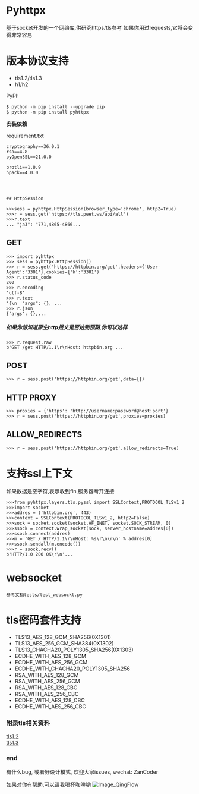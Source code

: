 # Pyhttpx
基于socket开发的一个网络库,供研究https/tls参考
如果你用过requests,它将会变得非常容易

# 版本协议支持
- tls1.2/tls1.3
- h1/h2

PyPI:
```
$ python -m pip install --upgrade pip
$ python -m pip install pyhttpx
```

**安装依赖**

requirement.txt

```
cryptography==36.0.1
rsa==4.8
pyOpenSSL==21.0.0

brotli==1.0.9
hpack==4.0.0




## HttpSession

>>>sess = pyhttpx.HttpSession(browser_type='chrome', http2=True)
>>>r = sess.get('https://tls.peet.ws/api/all')
>>>r.text
... "ja3": "771,4865-4866...
```

## GET
```
>>> import pyhttpx
>>> sess = pyhttpx.HttpSession()
>>> r = sess.get('https://httpbin.org/get',headers={'User-Agent':'3301'},cookies={'k':'3301')
>>> r.status_code
200
>>> r.encoding
'utf-8'
>>> r.text
'{\n  "args": {}, ...
>>> r.json
{'args': {},...

```
##### 如果你想知道原生http报文是否达到预期,你可以这样
```
>>> r.request.raw
b'GET /get HTTP/1.1\r\nHost: httpbin.org ...
```

## POST
```
>>> r = sess.post('https://httpbin.org/get',data={})
```

## HTTP PROXY
```
>>> proxies = {'https': 'http://username:password@host:port'}
>>> r = sess.post('https://httpbin.org/get',proxies=proxies)
```

## ALLOW_REDIRECTS

  ```
>>> r = sess.post('https://httpbin.org/get',allow_redirects=True)
```  



# 支持ssl上下文

如果数据是空字符,表示收到fin,服务器断开连接

```
>>>from pyhttpx.layers.tls.pyssl import SSLContext,PROTOCOL_TLSv1_2
>>>import socket
>>>addres = ('httpbin.org', 443)
>>>context = SSLContext(PROTOCOL_TLSv1_2, http2=False)
>>>sock = socket.socket(socket.AF_INET, socket.SOCK_STREAM, 0)
>>>ssock = context.wrap_socket(sock, server_hostname=addres[0])
>>>ssock.connect(addres)
>>>m = 'GET / HTTP/1.1\r\nHost: %s\r\n\r\n' % addres[0]
>>>ssock.sendall(m.encode())
>>>r = ssock.recv()
b'HTTP/1.0 200 OK\r\n'...
```

# websocket

    参考文档tests/test_websockt.py
    


# tls密码套件支持
- TLS13_AES_128_GCM_SHA256(0X1301)
- TLS13_AES_256_GCM_SHA384(0X1302)
- TLS13_CHACHA20_POLY1305_SHA256(0X1303)
- ECDHE_WITH_AES_128_GCM
- ECDHE_WITH_AES_256_GCM
- ECDHE_WITH_CHACHA20_POLY1305_SHA256
- RSA_WITH_AES_128_GCM
- RSA_WITH_AES_256_GCM
- RSA_WITH_AES_128_CBC
- RSA_WITH_AES_256_CBC
- ECDHE_WITH_AES_128_CBC
- ECDHE_WITH_AES_256_CBC


### 附录tls相关资料

   [tls1.2](https://www.rfc-editor.org/rfc/rfc5246.html)  
   [tls1.3](https://www.rfc-editor.org/rfc/rfc8446.html)
 
### end

有什么bug, 或者好设计模式, 欢迎大家issues, wechat: ZanCoder</br>

如果对你有帮助,可以请我喝杯咖啡哟
 ![Image_QingFlow](https://file.qingflow.com/documents/form/attach/35efbb5c-b704-4ac6-9074-8adc2f0ef9df.png)